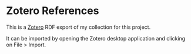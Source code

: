 # Zotero References

This is a [Zotero](https://www.zotero.org/) RDF export of my collection for this project.

It can be imported by opening the Zotero desktop application and clicking on File > Import.